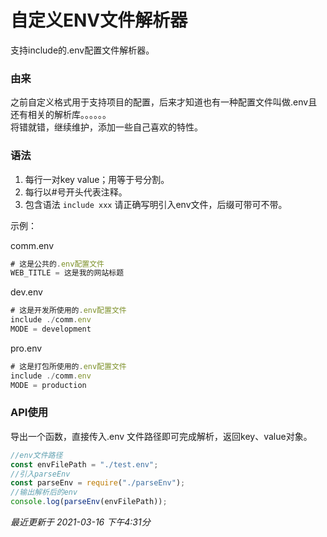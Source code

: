 # 自定义ENV文件解析器

支持include的.env配置文件解析器。   

### 由来
之前自定义格式用于支持项目的配置，后来才知道也有一种配置文件叫做.env且还有相关的解析库。。。。。。    
将错就错，继续维护，添加一些自己喜欢的特性。   

### 语法
1. 每行一对key value；用等于号分割。   
2. 每行以#号开头代表注释。   
3. 包含语法 ```include xxx``` 请正确写明引入env文件，后缀可带可不带。   

示例：

comm.env
```js
# 这是公共的.env配置文件
WEB_TITLE = 这是我的网站标题
```
dev.env
```js
# 这是开发所使用的.env配置文件
include ./comm.env
MODE = development
```
pro.env
```js
# 这是打包所使用的.env配置文件
include ./comm.env
MODE = production
```

### API使用
导出一个函数，直接传入.env 文件路径即可完成解析，返回key、value对象。
```js
//env文件路径
const envFilePath = "./test.env";
//引入parseEnv
const parseEnv = require("./parseEnv");
//输出解析后的env
console.log(parseEnv(envFilePath));
```

*最近更新于 2021-03-16 下午4:31分*